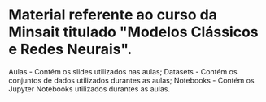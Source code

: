 # Material referente ao curso da Minsait titulado "Modelos Clássicos e Redes Neurais".

Aulas - Contém os slides utilizados nas aulas;
Datasets - Contém os conjuntos de dados utilizados durantes as aulas;
Notebooks - Contém os Jupyter Notebooks utilizados durantes as aulas.
